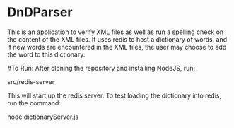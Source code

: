 # DnDParser

This is an application to verify XML files as well as run a spelling check on the content of the XML files. It uses redis to host a dictionary of words, and if new words are encountered in the XML files, the user may choose to add the word to this dictionary. 

#To Run:
After cloning the repository and installing NodeJS, run:

  src/redis-server
  
This will start up the redis server. To test loading the dictionary into redis, run the command:

  node dictionaryServer.js
  
